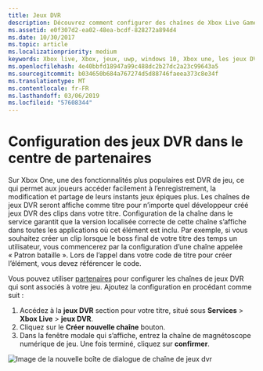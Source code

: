 ```yaml
---
title: Jeux DVR
description: Découvrez comment configurer des chaînes de Xbox Live Game DVR dans le centre de partenaires
ms.assetid: e0f307d2-ea02-48ea-bcdf-828272a894d4
ms.date: 10/30/2017
ms.topic: article
ms.localizationpriority: medium
keywords: Xbox live, Xbox, jeux, uwp, windows 10, Xbox une, les jeux DVR, les partenaires
ms.openlocfilehash: 4e40bbfd18947a99c488dc2b27dc2a23c99643a5
ms.sourcegitcommit: b034650b684a767274d5d88746faeea373c8e34f
ms.translationtype: MT
ms.contentlocale: fr-FR
ms.lasthandoff: 03/06/2019
ms.locfileid: "57608344"
---
```

# <a name="configuring-game-dvr-in-partner-center"></a>Configuration des jeux DVR dans le centre de partenaires

Sur Xbox One, une des fonctionnalités plus populaires est DVR de jeu, ce qui permet aux joueurs accéder facilement à l’enregistrement, la modification et partage de leurs instants jeux épiques plus. Les chaînes de jeux DVR seront affiche comme titre pour n’importe quel développeur créé jeux DVR des clips dans votre titre. Configuration de la chaîne dans le service garantit que la version localisée correcte de cette chaîne s’affiche dans toutes les applications où cet élément est inclu. Par exemple, si vous souhaitez créer un clip lorsque le boss final de votre titre des temps un utilisateur, vous commencerez par la configuration d’une chaîne appelée « Patron bataille ». Lors de l’appel dans votre code de titre pour créer l’élément, vous devez référencer le code.

Vous pouvez utiliser [partenaires](https://partner.microsoft.com/dashboard) pour configurer les chaînes de jeux DVR qui sont associés à votre jeu. Ajoutez la configuration en procédant comme suit :

1. Accédez à la **jeux DVR** section pour votre titre, situé sous **Services** > **Xbox Live** > **jeux DVR**.
2. Cliquez sur le **Créer nouvelle chaîne** bouton.
3. Dans la fenêtre modale qui s’affiche, entrez la chaîne de magnétoscope numérique de jeu. Une fois terminé, cliquez sur **confirmer**.

![Image de la nouvelle boîte de dialogue de chaîne de jeux dvr](../../images/dev-center/game-dvr/game-dvr-1.png)
